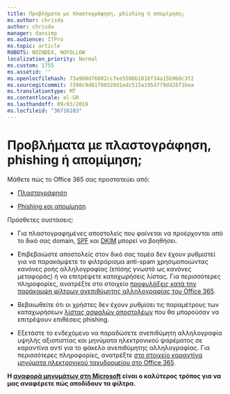 ```yaml
---
title: Προβλήματα με πλαστογράφηση, phishing ή απομίμηση;
ms.author: chrisda
author: chrisda
manager: dansimp
ms.audience: ITPro
ms.topic: article
ROBOTS: NOINDEX, NOFOLLOW
localization_priority: Normal
ms.custom: 1755
ms.assetid: ''
ms.openlocfilehash: 73a960d76802ccfee5500b1816f34a15b960c3f2
ms.sourcegitcommit: 7398c9d81f00328d1edc515a195d779dd28f1bea
ms.translationtype: MT
ms.contentlocale: el-GR
ms.lasthandoff: 09/03/2019
ms.locfileid: "36716103"
---
```

# <a name="issues-with-spoofing-phishing-or-impersonation"></a>Προβλήματα με πλαστογράφηση, phishing ή απομίμηση;

Μάθετε πώς το Office 365 σας προστατεύει από:

- [Πλαστογράφηση](https://docs.microsoft.com/office365/securitycompliance/anti-spoofing-protection)

- [Phishing και απομίμηση](https://docs.microsoft.com/office365/securitycompliance/atp-anti-phishing)

Πρόσθετες συστάσεις:

- Για πλαστογραφημένες αποστολείς που φαίνεται να προέρχονται από το δικό σας domain, [SPF](https://docs.microsoft.com/office365/securitycompliance/set-up-spf-in-office-365-to-help-prevent-spoofing) και [DKIM](https://docs.microsoft.com/office365/securitycompliance/use-dkim-to-validate-outbound-email) μπορεί να βοηθήσει.

- Επιβεβαιώστε αποστολείς στον δικό σας τομέα δεν έχουν ρυθμιστεί για να παρακάμψετε το φιλτράρισμα anti-spam χρησιμοποιώντας κανόνες ροής αλληλογραφίας (επίσης γνωστό ως κανόνες μεταφοράς) ή να επιτρέψετε καταχωρήσεις λίστας. Για περισσότερες πληροφορίες, ανατρέξτε στο στοιχείο [προφυλάξεις κατά την παράκαμψη φίλτρων ανεπιθύμητης αλληλογραφίας του Office 365](https://docs.microsoft.com/exchange/troubleshoot/antispam/cautions-against-bypassing-spam-filters).

- Βεβαιωθείτε ότι οι χρήστες δεν έχουν ρυθμίσει τις παραμέτρους των καταχωρήσεων [λίστας ασφαλών αποστολέων](https://support.office.com/article/BE1BAEA0-BEAB-4A30-B968-9004332336CE) που θα μπορούσαν να επιτρέψουν επιθέσεις phishing.

- Εξετάστε το ενδεχόμενο να παραδώσετε ανεπιθύμητη αλληλογραφία υψηλής αξιοπιστίας και μηνύματα ηλεκτρονικού ψαρέματος σε καραντίνα αντί για το φάκελο ανεπιθύμητης αλληλογραφίας. Για περισσότερες πληροφορίες, ανατρέξτε [στο στοιχείο καραντίνα μηνύματα ηλεκτρονικού ταχυδρομείου στο Office 365](https://docs.microsoft.com/office365/securitycompliance/quarantine-email-messages).

**Η [αναφορά μηνυμάτων στη Microsoft](https://support.office.com/article/b5caa9f1-cdf3-4443-af8c-ff724ea719d2) είναι ο καλύτερος τρόπος για να μας αναφέρετε πώς αποδίδουν τα φίλτρα.**
